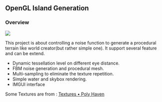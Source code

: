 ## OpenGL Island Generation

### Overview


![](https://github.com/Passoll/OpenGL_IslandGenerator/blob/main/picture/GIF%2027-8-2023%203-50-17%20pm.gif)


This project is about controlling a noise function to generate a procedural terrain like world creator(but rather simple one). It support several feature and can be extend.

- Dynamic tessellation level on different eye distance.
- FBM noise generation and procedural mesh.
- Multi-sampling to eliminate the texture repetition.
- Simple water and skybox rendering.
- IMGUI interface



Some Textures are from : [Textures • Poly Haven](https://polyhaven.com/textures)
